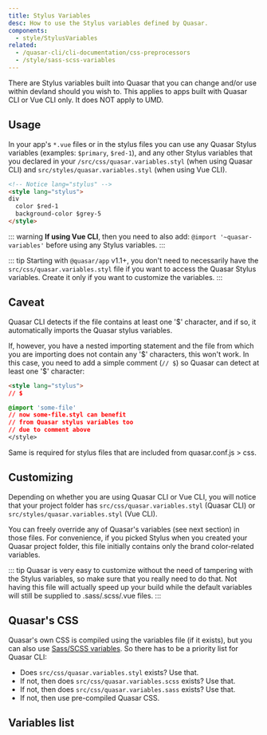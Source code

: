 ```yaml
---
title: Stylus Variables
desc: How to use the Stylus variables defined by Quasar.
components:
  - style/StylusVariables
related:
  - /quasar-cli/cli-documentation/css-preprocessors
  - /style/sass-scss-variables
---
```


There are Stylus variables built into Quasar that you can change and/or use within devland should you wish to. This applies to apps built with Quasar CLI or Vue CLI only. It does NOT apply to UMD.

## Usage
In your app's `*.vue` files or in the stylus files you can use any Quasar Stylus variables (examples: `$primary`, `$red-1`), and any other Stylus variables that you declared in your `/src/css/quasar.variables.styl` (when using Quasar CLI) and `src/styles/quasar.variables.styl` (when using Vue CLI).

```html
<!-- Notice lang="stylus" -->
<style lang="stylus">
div
  color $red-1
  background-color $grey-5
</style>
```

::: warning
**If using Vue CLI**, then you need to also add: `@import '~quasar-variables'` before using any Stylus variables.
:::

::: tip
Starting with `@quasar/app` v1.1+, you don't need to necessarily have the `src/css/quasar.variables.styl` file if you want to access the Quasar Stylus variables. Create it only if you want to customize the variables.
:::

## Caveat

Quasar CLI detects if the file contains at least one '$' character, and if so, it automatically imports the Quasar stylus variables.

If, however, you have a nested importing statement and the file from which you are importing does not contain any '$' characters, this won't work. In this case, you need to add a simple comment (`// $`) so Quasar can detect at least one '$' character:

```html
<style lang="stylus">
// $

@import 'some-file'
// now some-file.styl can benefit
// from Quasar stylus variables too
// due to comment above
</style>
```

Same is required for stylus files that are included from quasar.conf.js > css.

## Customizing
Depending on whether you are using Quasar CLI or Vue CLI, you will notice that your project folder has `src/css/quasar.variables.styl` (Quasar CLI) or `src/styles/quasar.variables.styl` (Vue CLI).

You can freely override any of Quasar's variables (see next section) in those files. For convenience, if you picked Stylus when you created your Quasar project folder, this file initially contains only the brand color-related variables.

::: tip
Quasar is very easy to customize without the need of tampering with the Stylus variables, so make sure that you really need to do that. Not having this file will actually speed up your build while the default variables will still be supplied to .sass/.scss/.vue files.
:::

## Quasar's CSS
Quasar's own CSS is compiled using the variables file (if it exists), but you can also use [Sass/SCSS variables](/style/sass-scss-variables). So there has to be a priority list for Quasar CLI:

* Does `src/css/quasar.variables.styl` exists? Use that.
* If not, then does `src/css/quasar.variables.scss` exists? Use that.
* If not, then does `src/css/quasar.variables.sass` exists? Use that.
* If not, then use pre-compiled Quasar CSS.

## Variables list

<stylus-variables />
